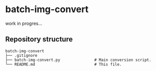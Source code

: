 # batch-img-convert

work in progres...

## Repository structure

```
batch-img-convert
├── .gitignore
├── batch-img-convert.py               # Main conversion script.
└── README.md                          # This file.
```
